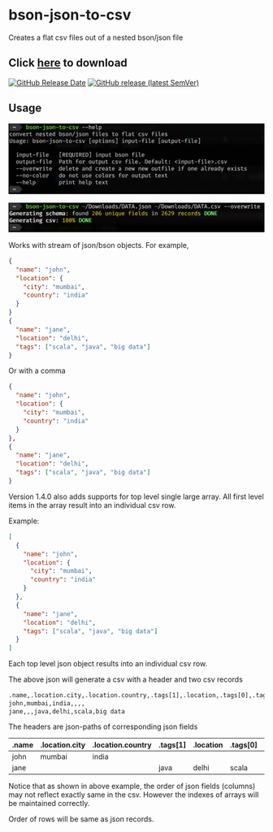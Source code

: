 # bson-json-to-csv

Creates a flat csv files out of a nested bson/json file

## Click [here](https://github.com/bilal-fazlani/bson-json-to-csv/releases/latest/download/bson-json-to-csv) to download


[![GitHub Release Date](https://img.shields.io/github/release-date/bilal-fazlani/bson-json-to-csv?style=for-the-badge)](https://github.com/bilal-fazlani/bson-json-to-csv/releases/latest)
[![GitHub release (latest SemVer)](https://img.shields.io/github/v/release/bilal-fazlani/bson-json-to-csv?color=blue&label=version&sort=semver&style=for-the-badge)](https://github.com/bilal-fazlani/bson-json-to-csv/releases/latest/download/bson-json-to-csv)



## Usage

![help](/images/help.png)

![help](/images/usage.png)

Works with stream of json/bson objects. For example,

```json
{
  "name": "john",
  "location": {
    "city": "mumbai",
    "country": "india"
  }
}
{
  "name": "jane",
  "location": "delhi",
  "tags": ["scala", "java", "big data"]
}
```

Or with a comma

```json
{
  "name": "john",
  "location": {
    "city": "mumbai",
    "country": "india"
  }
},
{
  "name": "jane",
  "location": "delhi",
  "tags": ["scala", "java", "big data"]
}
```

Version 1.4.0 also adds supports for top level single large array.
All first level items in the array result into an individual csv row.

Example:

```json
[
  {
    "name": "john",
    "location": {
      "city": "mumbai",
      "country": "india"
    }
  },
  {
    "name": "jane",
    "location": "delhi",
    "tags": ["scala", "java", "big data"]
  }
]
```

Each top level json object results into an individual csv row.

The above json will generate a csv with a header and two csv records

```csv
.name,.location.city,.location.country,.tags[1],.location,.tags[0],.tags[2]
john,mumbai,india,,,,
jane,,,java,delhi,scala,big data
```

The headers are json-paths of corresponding json fields

| .name | .location.city | .location.country | .tags[1] | .location | .tags[0] | .tags[2] |
|-------|----------------|-------------------|----------|-----------|----------|----------|
| john  | mumbai         | india             |          |           |          |          |
| jane  |                |                   | java     | delhi     | scala    | big data |


Notice that as shown in above example, the order of json fields (columns) may not reflect exactly same in the csv. 
However the indexes of arrays will be maintained correctly.

Order of rows will be same as json records.



